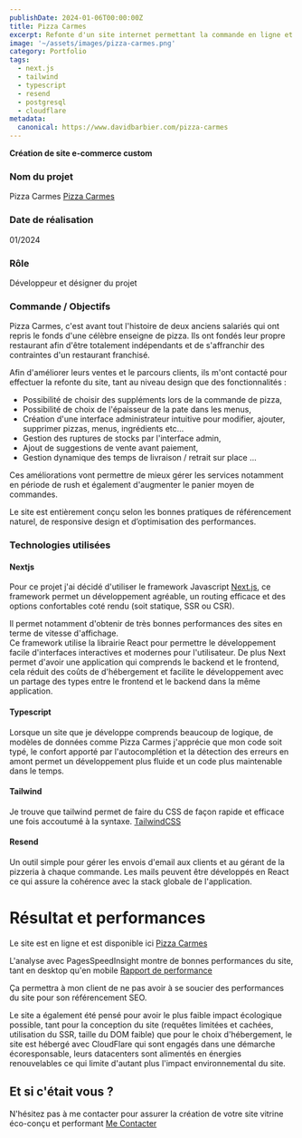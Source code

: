 ```yaml
---
publishDate: 2024-01-06T00:00:00Z
title: Pizza Carmes
excerpt: Refonte d'un site internet permettant la commande en ligne et le paiement des pizzas
image: '~/assets/images/pizza-carmes.png'
category: Portfolio
tags:
  - next.js
  - tailwind
  - typescript
  - resend
  - postgresql
  - cloudflare
metadata:
  canonical: https://www.davidbarbier.com/pizza-carmes
---
```


**Création de site e-commerce custom** 

### Nom du projet
Pizza Carmes [Pizza Carmes](https://pizza-limoges.fr)

### Date de réalisation
01/2024

### Rôle
Développeur et désigner du projet

### Commande / Objectifs
Pizza Carmes, c'est avant tout l'histoire de deux anciens salariés qui ont repris le fonds d'une célèbre enseigne de pizza. Ils ont fondés leur propre restaurant afin d'être totalement indépendants et de s'affranchir des contraintes d'un restaurant franchisé.

Afin d'améliorer leurs ventes et le parcours clients, ils m'ont contacté pour effectuer la refonte du site, tant au niveau design que des fonctionnalités :

- Possibilité de choisir des suppléments lors de la commande de pizza,
- Possibilité de choix de l'épaisseur de la pate dans les menus, 
- Création d'une interface administrateur intuitive pour modifier, ajouter, supprimer pizzas, menus, ingrédients etc...
- Gestion des ruptures de stocks par l'interface admin,
- Ajout de suggestions de vente avant paiement,
- Gestion dynamique des temps de livraison / retrait sur place ... 

Ces améliorations vont permettre de mieux gérer les services notamment en période de rush et également d'augmenter le panier moyen de commandes. 

Le site est entièrement conçu selon les bonnes pratiques de référencement naturel, de responsive design et d’optimisation des performances. 

### Technologies utilisées

#### Nextjs
Pour ce projet j'ai décidé d'utiliser le framework Javascript [Next.js](https://nextjs.org/), ce framework permet un développement agréable, un routing efficace et des options confortables coté rendu (soit statique, SSR ou CSR). 
  
  Il permet notamment d'obtenir de très bonnes performances des sites en terme de vitesse d'affichage.  
  Ce framework utilise la librairie React pour permettre le développement facile d'interfaces interactives et modernes pour l'utilisateur. 
  De plus Next permet d'avoir une application qui comprends le backend et le frontend, cela réduit des coûts de d'hébergement et facilite le développement avec un partage des types entre le frontend et le backend dans la même application.

#### Typescript
Lorsque un site que je développe comprends beaucoup de logique, de modèles de données comme Pizza Carmes j'apprécie que mon code soit typé, le confort apporté par l'autocomplétion et la détection des erreurs en amont permet un développement plus fluide et un code plus maintenable dans le temps.

#### Tailwind
Je trouve que tailwind permet de faire du CSS de façon rapide et efficace une fois accoutumé à la syntaxe. [TailwindCSS](https://tailwindcss.com/)

#### Resend
Un outil simple pour gérer les envois d'email aux clients et au gérant de la pizzeria à chaque commande. 
Les mails peuvent être développés en React ce qui assure la cohérence avec la stack globale de l'application. 

# Résultat et performances

Le site est en ligne et est disponible ici [Pizza Carmes](https://pizza-limoges.fr)

L'analyse avec PagesSpeedInsight montre de bonnes performances du site, tant en desktop qu'en mobile [Rapport de performance](https://pagespeed.web.dev/analysis/https-pizza-carmes-vercel-app/tfyby9fjdw?form_factor=mobile)

<!-- ![lbg-perf.png](~/assets/images/lbg-perf.png) -->

Ça permettra à mon client de ne pas avoir à se soucier des performances du site pour son référencement SEO.

Le site a également été pensé pour avoir le plus faible impact écologique possible, tant pour la conception du site (requêtes limitées et cachées, utilisation du SSR, taille du DOM faible) que pour le choix d'hébergement, le site est hébergé avec CloudFlare qui sont engagés dans une démarche écoresponsable, leurs datacenters sont alimentés en énergies renouvelables ce qui limite d'autant plus l'impact environnemental du site.
<!-- [Rapport sur l'impact environnemental du site](https://www.websitecarbon.com/website/lbg-expertise-com/) -->

## Et si c'était vous ?

N'hésitez pas à me contacter pour assurer la création de votre site vitrine éco-conçu et performant 
[Me Contacter](https://www.davidbarbier.com/contact)